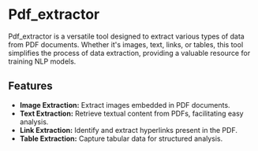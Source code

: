 # Pdf_extractor

Pdf_extractor is a versatile tool designed to extract various types of data from PDF documents. Whether it's images, text, links, or tables, this tool simplifies the process of data extraction, providing a valuable resource for training NLP models.

## Features

- **Image Extraction:** Extract images embedded in PDF documents.
- **Text Extraction:** Retrieve textual content from PDFs, facilitating easy analysis.
- **Link Extraction:** Identify and extract hyperlinks present in the PDF.
- **Table Extraction:** Capture tabular data for structured analysis.
